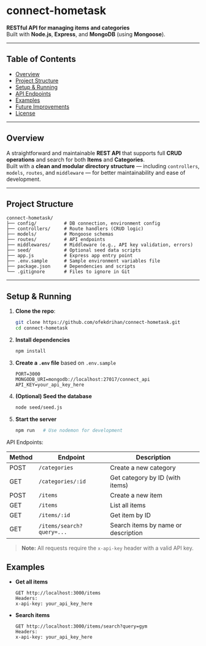 # connect-hometask

**RESTful API for managing items and categories**  
Built with **Node.js**, **Express**, and **MongoDB** (using **Mongoose**).

---

## Table of Contents
- [Overview](#overview)  
- [Project Structure](#project-structure)  
- [Setup & Running](#setup--running)  
- [API Endpoints](#api-endpoints)  
- [Examples](#examples)  
- [Future Improvements](#future-improvements)  
- [License](#license)

---

## Overview

A straightforward and maintainable **REST API** that supports full **CRUD operations** and search for both **Items** and **Categories**.  
Built with a **clean and modular directory structure** — including `controllers`, `models`, `routes`, and `middleware` — for better maintainability and ease of development.

---

## Project Structure

```
connect-hometask/
├── config/          # DB connection, environment config
├── controllers/     # Route handlers (CRUD logic)
├── models/          # Mongoose schemas
├── routes/          # API endpoints
├── middlewares/     # Middleware (e.g., API key validation, errors)
├── seed/            # Optional seed data scripts
├── app.js           # Express app entry point
├── .env.sample      # Sample environment variables file
├── package.json     # Dependencies and scripts
└── .gitignore       # Files to ignore in Git
```

---

## Setup & Running

1. **Clone the repo**:
   ```bash
   git clone https://github.com/ofekdrihan/connect-hometask.git
   cd connect-hometask

2. **Install dependencies**
   ```bash
   npm install
   ```

3. **Create a `.env` file** based on `.env.sample`
   ```env
   PORT=3000
   MONGODB_URI=mongodb://localhost:27017/connect_api
   API_KEY=your_api_key_here
   ```

4. **(Optional) Seed the database**
   ```bash
   node seed/seed.js
   ```

5. **Start the server**
   ```bash
   npm run   # Use nodemon for development
   ```

API Endpoints:

| Method | Endpoint                      | Description                         |
| ------ | ----------------------------- | ----------------------------------- |
| POST   | `/categories`                 | Create a new category               |
| GET    | `/categories/:id`             | Get category by ID (with items)     |
| POST   | `/items`                      | Create a new item                   |
| GET    | `/items`                      | List all items                      |
| GET    | `/items/:id`                  | Get item by ID                      |
| GET    | `/items/search?query=...`     | Search items by name or description |

> **Note:** All requests require the `x-api-key` header with a valid API key.

## Examples

- **Get all items**
   ```http
   GET http://localhost:3000/items
   Headers:
   x-api-key: your_api_key_here
   ```

- **Search items**
   ```http
   GET http://localhost:3000/items/search?query=gym
   Headers:
   x-api-key: your_api_key_here
   ```
